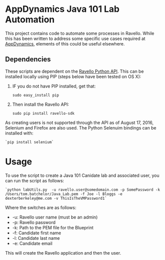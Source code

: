 # AppDynamics Java 101 Lab Automation

This project contains code to automate some processes in Ravello. While this has been written to address some specific use cases required at [AppDynamics](http://www.appdynamics.com/), elements of this could be useful elsewhere.

## Dependencies

These scripts are dependent on the [Ravello Python API](https://github.com/ravello/python-sdk). This can be installed locally using PIP (steps below have been tested on OS X):

1. IF you do not have PIP installed, get that:

	`sudo easy_install pip`

2. Then install the Ravello API:

	`sudo pip install ravello-sdk`
	
As creating users is not supported through the API as of August 17, 2016, Selenium and Firefox are also used. The Python Selenuim bindings can be installed with:

	`pip install selenium`
	
# Usage

To use the script to create a Java 101 Canidate lab and associated user, you can run the script as follows:

	`python labUtils.py  -u ravello.user@somedomain.com -p SomePassword -k /Users/tom.batchelor/Java_Lab.pem -f Joe -l Bloggs -e dexterberkeley@me.com -v ThisIsTheVMPassword1`

Where the switches are as follows:

* -u: Ravello user name (must be an admin)
* -p: Ravello password
* -k: Path to the PEM file for the Blueprint
* -f: Candidate first name
* -l: Candidate last name
* -e: Candidate email

This will create the Ravello application and then the user.

